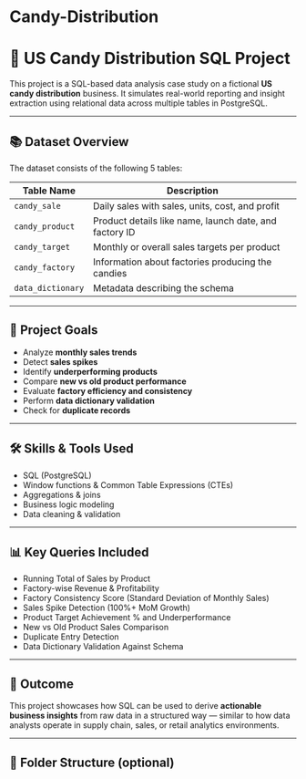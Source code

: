 # Candy-Distribution
# 🍬 US Candy Distribution SQL Project

This project is a SQL-based data analysis case study on a fictional **US candy distribution** business. It simulates real-world reporting and insight extraction using relational data across multiple tables in PostgreSQL.

---

## 📚 Dataset Overview

The dataset consists of the following 5 tables:

| Table Name        | Description                                 |
|-------------------|---------------------------------------------|
| `candy_sale`      | Daily sales with sales, units, cost, and profit |
| `candy_product`   | Product details like name, launch date, and factory ID |
| `candy_target`    | Monthly or overall sales targets per product |
| `candy_factory`   | Information about factories producing the candies |
| `data_dictionary` | Metadata describing the schema              |

---

## 🎯 Project Goals

- Analyze **monthly sales trends**
- Detect **sales spikes**
- Identify **underperforming products**
- Compare **new vs old product performance**
- Evaluate **factory efficiency and consistency**
- Perform **data dictionary validation**
- Check for **duplicate records**

---

## 🛠 Skills & Tools Used

- SQL (PostgreSQL)
- Window functions & Common Table Expressions (CTEs)
- Aggregations & joins
- Business logic modeling
- Data cleaning & validation

---

## 📊 Key Queries Included

- Running Total of Sales by Product
- Factory-wise Revenue & Profitability
- Factory Consistency Score (Standard Deviation of Monthly Sales)
- Sales Spike Detection (100%+ MoM Growth)
- Product Target Achievement % and Underperformance
- New vs Old Product Sales Comparison
- Duplicate Entry Detection
- Data Dictionary Validation Against Schema

---

## 🚀 Outcome

This project showcases how SQL can be used to derive **actionable business insights** from raw data in a structured way — similar to how data analysts operate in supply chain, sales, or retail analytics environments.

---

## 📁 Folder Structure (optional)


